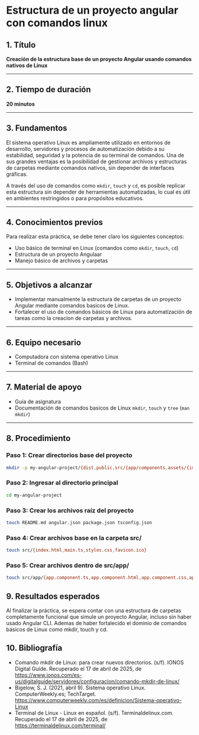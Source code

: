 #  Estructura de un proyecto angular con comandos linux

## 1. Título  
**Creación de la estructura base de un proyecto Angular usando comandos nativos de Linux**

---

## 2. Tiempo de duración  
**20 minutos**

---

## 3. Fundamentos

El sistema operativo Linux es ampliamente utilizado en entornos de desarrollo, servidores y procesos de automatización debido a su estabilidad, seguridad y la potencia de su terminal de comandos. Una de sus grandes ventajas es la posibilidad de gestionar archivos y estructuras de carpetas mediante comandos nativos, sin depender de interfaces gráficas. 

A través del uso de comandos como `mkdir`, `touch` y `cd`, es posible replicar esta estructura sin depender de herramientas automatizadas, lo cual es útil en ambientes restringidos o para propósitos educativos.

---

## 4. Conocimientos previos

Para realizar esta práctica, se debe tener claro los siguientes conceptos:

- Uso básico de terminal en Linux (comandos como `mkdir`, `touch`, `cd`)
- Estructura de un proyecto Angulaar
- Manejo básico de archivos y carpetas

---

## 5. Objetivos a alcanzar

- Implementar manualmente la estructura de carpetas de un proyecto Angular mediante comandos basicos de Linux.
- Fortalecer el uso de comandos básicos de Linux para automatización de tareas como la creacion de carpetas y archivos.

---

## 6. Equipo necesario

- Computadora con sistema operativo Linux
- Terminal de comandos (Bash)
---

## 7. Material de apoyo

- Guía de asignatura
- Documentación de comandos basicos de Linux `mkdir`, `touch` y `tree` (`man mkdir`)
---

## 8. Procedimiento

### Paso 1: Crear directorios base del proyecto
```bash
mkdir -p my-angular-project/{dist,public,src/{app/components,assets/{images,fonts,styles}}}
```

### Paso 2: Ingresar al directorio principal
```bash
cd my-angular-project
```

### Paso 3: Crear los archivos raíz del proyecto
```bash
touch README.md angular.json package.json tsconfig.json
```

### Paso 4: Crear archivos base en la carpeta src/
```bash
touch src/{index.html,main.ts,styles.css,favicon.ico}
```

### Paso 5: Crear archivos dentro de src/app/
```bash
touch src/app/{app.component.ts,app.component.html,app.component.css,app.module.ts}
```

## 9. Resultados esperados
Al finalizar la práctica, se espera contar con una estructura de carpetas completamente funcional que simule un proyecto Angular, incluso sin haber usado Angular CLI. Ademas de haber fortalecido el dominio de comandos básicos de Linux como mkdir, touch y cd.

## 10. Bibliografía
- Comando mkdir de Linux: para crear nuevos directorios. (s/f). IONOS Digital Guide. Recuperado el 17 de abril de 2025, de https://www.ionos.com/es-us/digitalguide/servidores/configuracion/comando-mkdir-de-linux/
- Bigelow, S. J. (2021, abril 9). Sistema operativo Linux. ComputerWeekly.es; TechTarget. https://www.computerweekly.com/es/definicion/Sistema-operativo-Linux
- Terminal de Linux - Linux en español. (s/f). Terminaldelinux.com. Recuperado el 17 de abril de 2025, de https://terminaldelinux.com/terminal/
